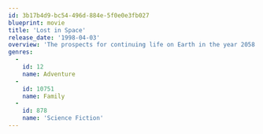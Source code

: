 ```yaml
---
id: 3b17b4d9-bc54-496d-884e-5f0e0e3fb027
blueprint: movie
title: 'Lost in Space'
release_date: '1998-04-03'
overview: 'The prospects for continuing life on Earth in the year 2058 are grim. So the Robinsons are launched into space to colonize Alpha Prime, the only other inhabitable planet in the galaxy. But when a stowaway sabotages the mission, the Robinsons find themselves hurtling through uncharted space.'
genres:
  -
    id: 12
    name: Adventure
  -
    id: 10751
    name: Family
  -
    id: 878
    name: 'Science Fiction'
---
```

